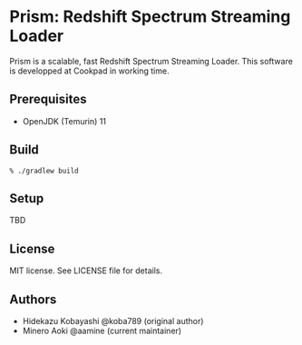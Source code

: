 # Prism: Redshift Spectrum Streaming Loader

Prism is a scalable, fast Redshift Spectrum Streaming Loader.
This software is developped at Cookpad in working time.

## Prerequisites
- OpenJDK (Temurin) 11

## Build
```
% ./gradlew build
```

## Setup
TBD

## License
MIT license.  See LICENSE file for details.

## Authors
- Hidekazu Kobayashi @koba789 (original author)
- Minero Aoki @aamine (current maintainer)

